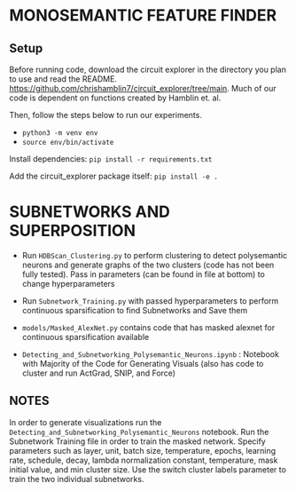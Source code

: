 # MONOSEMANTIC FEATURE FINDER

## Setup

Before running code, download the circuit explorer in the directory you plan to use and read the README.
https://github.com/chrishamblin7/circuit_explorer/tree/main. Much of our code is dependent on functions created by Hamblin et. al.

Then, follow the steps below to run our experiments.

* `python3 -m venv env`
* `source env/bin/activate`

Install dependencies: `pip install -r requirements.txt`

Add the circuit_explorer package itself: `pip install -e .`


# SUBNETWORKS AND SUPERPOSITION

* Run `HDBScan_Clustering.py` to perform clustering to detect polysemantic neurons and generate graphs of the two clusters (code has not been fully tested). Pass in parameters (can be found in file at bottom) to change hyperparameters

* Run `Subnetwork_Training.py` with passed hyperparameters to perform continuous sparsification to find Subnetworks and Save them

* `models/Masked_AlexNet.py` contains code that has masked alexnet for continuous sparsification available


* `Detecting_and_Subnetworking_Polysemantic_Neurons.ipynb` : Notebook with Majority of the Code for Generating Visuals (also has code to cluster and run ActGrad, SNIP, and Force)

## NOTES
In order to generate visualizations run the `Detecting_and_Subnetworking_Polysemantic_Neurons` notebook.
Run the Subnetwork Training file in order to train the masked network. Specify parameters such as layer, unit, batch size, temperature, epochs, learning rate, schedule, decay, lambda normalization constant, temperature, mask initial value, and min cluster size. Use the switch cluster labels parameter to train the two individual subnetworks.